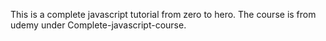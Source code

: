 This is a complete javascript tutorial from zero to hero. The course is from udemy under Complete-javascript-course.
